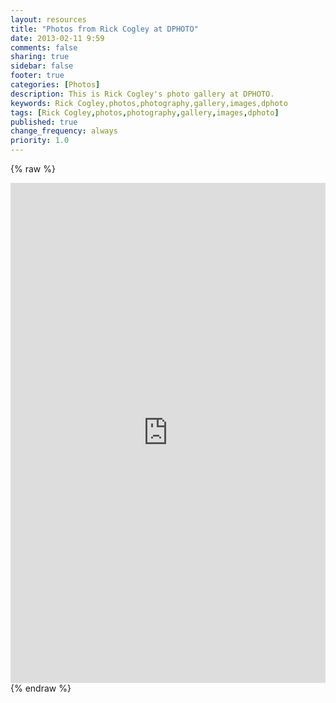 ```yaml
---
layout: resources
title: "Photos from Rick Cogley at DPHOTO"
date: 2013-02-11 9:59
comments: false
sharing: true
sidebar: false
footer: true
categories: [Photos]
description: This is Rick Cogley's photo gallery at DPHOTO.
keywords: Rick Cogley,photos,photography,gallery,images,dphoto 
tags: [Rick Cogley,photos,photography,gallery,images,dphoto]
published: true
change_frequency: always
priority: 1.0
---
```


{% raw %} 
<iframe width='100%' height='800' frameborder='0' allowtransparency='true' scrolling='no' src='http://rickcogley.dphoto.com'></iframe>
{% endraw %}